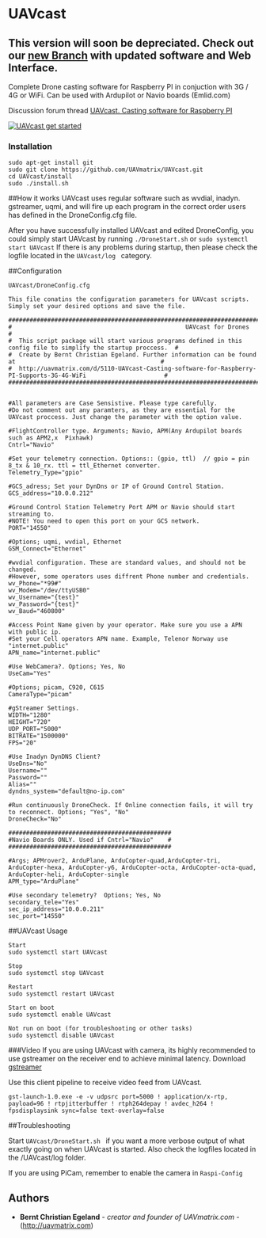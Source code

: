 # UAVcast


## This version will soon be depreciated. Check out our [new Branch](https://github.com/UAVmatrix/UAVcast/tree/Web_UI) with updated software and Web Interface. 


Complete Drone casting software for Raspberry PI in conjuction with 3G / 4G or WiFi. Can be used with Ardupilot or Navio boards (Emlid.com)

Discussion forum thread
[UAVcast. Casting software for Raspberry PI](http://uavmatrix.com/d/5110-UAVcast-Casting-software-for-Raspberry-PI-Supports-3G-4G-WiFi)


[![UAVcast get started](https://img.youtube.com/vi/bz7Jlo1rRl0/0.jpg)](https://www.youtube.com/watch?v=bz7Jlo1rRl0)


### Installation

```
sudo apt-get install git
sudo git clone https://github.com/UAVmatrix/UAVcast.git
cd UAVcast/install
sudo ./install.sh
```

##How it works
UAVcast uses regular software such as wvdial, inadyn. gstreamer, uqmi, and will fire up each program in the correct order users has defined in the DroneConfig.cfg file. 
 
After you have successfully installed UAVcast and edited DroneConfig, you could simply start UAVcast by running ``` ./DroneStart.sh ``` or ``` sudo systemctl start UAVcast ```
If there is any problems during startup, then please check the logfile located in the ```UAVcast/log ``` category.
 
 
##Configuration
 
``` 
UAVcast/DroneConfig.cfg

This file conatins the configuration parameters for UAVcast scripts. Simply set your desired options and save the file.
 
###################################################################################################################
#                                                 UAVcast for Drones                                              #
#  This script package will start various programs defined in this config file to simplify the startup proccess.  #
#  Create by Bernt Christian Egeland. Further information can be found at                                         #             
#  http://uavmatrix.com/d/5110-UAVcast-Casting-software-for-Raspberry-PI-Supports-3G-4G-WiFi                      #
###################################################################################################################
 
 
#All parameters are Case Sensistive. Please type carefully.
#Do not comment out any paramters, as they are essential for the UAVcast proccess. Just change the parameter with the option value.
 
#FlightController type. Arguments; Navio, APM(Any Ardupilot boards such as APM2,x  Pixhawk)
Cntrl="Navio"
 
#Set your telemetry connection. Options:: (gpio, ttl)  // gpio = pin 8_tx & 10_rx. ttl = ttl_Ethernet converter.
Telemetry_Type="gpio"

#GCS_adress; Set your DynDns or IP of Ground Control Station.
GCS_address="10.0.0.212"
 
#Ground Control Station Telemetry Port APM or Navio should start streaming to.
#NOTE! You need to open this port on your GCS network.
PORT="14550"
 
#Options; uqmi, wvdial, Ethernet
GSM_Connect="Ethernet"
 
#wvdial configuration. These are standard values, and should not be changed.
#However, some operators uses diffrent Phone number and credentials. 
wv_Phone="*99#"
wv_Modem="/dev/ttyUSB0"
wv_Username="{test}"
wv_Password="{test}"
wv_Baud="460800"
 
#Access Point Name given by your operator. Make sure you use a APN with public ip.
#Set your Cell operators APN name. Example, Telenor Norway use "internet.public"
APN_name="internet.public"
 
#Use WebCamera?. Options; Yes, No
UseCam="Yes"
 
#Options; picam, C920, C615
CameraType="picam"
 
#gStreamer Settings.
WIDTH="1280"
HEIGHT="720"
UDP_PORT="5000"
BITRATE="1500000"
FPS="20"
 
#Use Inadyn DynDNS Client?
UseDns="No"
Username=""
Password=""
Alias=""
dyndns_system="default@no-ip.com"
 
#Run continuously DroneCheck. If Online connection fails, it will try to reconnect. Options; "Yes", "No"
DroneCheck="No"
 
##############################################
#Navio Boards ONLY. Used if Cntrl="Navio"    #
##############################################
 
#Args; APMrover2, ArduPlane, ArduCopter-quad,ArduCopter-tri, ArduCopter-hexa, ArduCopter-y6, ArduCopter-octa, ArduCopter-octa-quad, ArduCopter-heli, ArduCopter-single
APM_type="ArduPlane"
 
#Use secondary telemetry?  Options; Yes, No 
secondary_tele="Yes"
sec_ip_address="10.0.0.211"
sec_port="14550"
```

##UAVcast Usage

```
Start
sudo systemctl start UAVcast

Stop
sudo systemctl stop UAVcast

Restart
sudo systemctl restart UAVcast

Start on boot 
sudo systemctl enable UAVcast

Not run on boot (for troubleshooting or other tasks)
sudo systemctl disable UAVcast

```
 
###Video
If you are using UAVcast with camera, its highly recommended to use gstreamer on the receiver end to achieve minimal latency.
Download [gstreamer](https://gstreamer.freedesktop.org/download/)

Use this client pipeline to receive video feed from UAVcast.
``` 
gst-launch-1.0.exe -e -v udpsrc port=5000 ! application/x-rtp, payload=96 ! rtpjitterbuffer ! rtph264depay ! avdec_h264 ! fpsdisplaysink sync=false text-overlay=false 
```

##Troubleshooting

Start ```UAVcast/DroneStart.sh ``` if you want a more verbose output of what exactly going on when UAVcast is started.
Also check the logfiles located in the /UAVcast/log folder.


If you are using PiCam, remember to enable the camera in ```Raspi-Config```


## Authors

* **Bernt Christian Egeland** - *creator and founder of UAVmatrix.com* - (http://uavmatrix.com)

